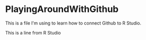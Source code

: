 # PlayingAroundWithGithub

This is a file I'm using to learn how to connect Github to R Studio. 

This is a line from R Studio
